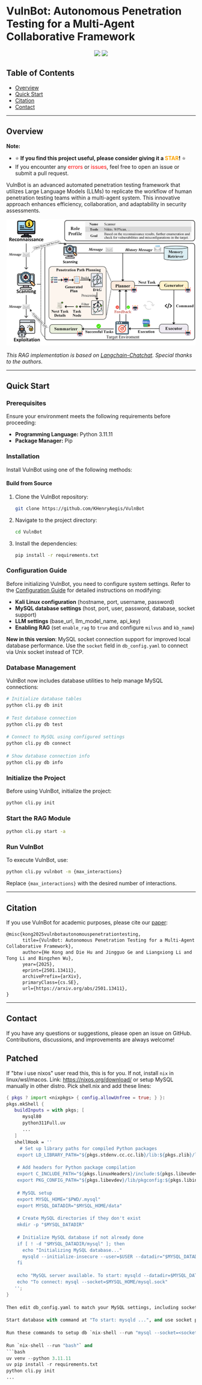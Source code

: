 # VulnBot: Autonomous Penetration Testing for a Multi-Agent Collaborative Framework

<p align="center">
  <a href=''><img src='https://img.shields.io/badge/license-MIT-000000.svg'></a> 
  <a href='https://arxiv.org/abs/2501.13411'><img src='https://img.shields.io/badge/arXiv-2501.13411-<color>.svg'></a> 
</p>

## Table of Contents

- [Overview](#overview)
- [Quick Start](#quick-start)
- [Citation](#citation)
- [Contact](#contact)

---

## Overview

**Note:**
- ⭐ **If you find this project useful, please consider giving it a <font color='orange'>STAR</font>!** ⭐
- If you encounter any <font color='red'>errors</font> or <font color='red'>issues</font>, feel free to open an issue or submit a pull request.

VulnBot is an advanced automated penetration testing framework that utilizes Large Language Models (LLMs) to replicate the workflow of human penetration testing teams within a multi-agent system. This innovative approach enhances efficiency, collaboration, and adaptability in security assessments.

![VulnBot Framework](images/model.png)

*This RAG implementation is based on [Langchain-Chatchat](https://github.com/chatchat-space/Langchain-Chatchat). Special thanks to the authors.*

---

## Quick Start

### Prerequisites

Ensure your environment meets the following requirements before proceeding:

- **Programming Language:** Python 3.11.11
- **Package Manager:** Pip

### Installation

Install VulnBot using one of the following methods:

#### Build from Source

1. Clone the VulnBot repository:

   ```sh
   git clone https://github.com/KHenryAegis/VulnBot
   ```

2. Navigate to the project directory:

   ```sh
   cd VulnBot
   ```

3. Install the dependencies:

   ```sh
   pip install -r requirements.txt
   ```

### Configuration Guide

Before initializing VulnBot, you need to configure system settings. Refer to the [Configuration Guide](Configuration%20Guide.md) for detailed instructions on modifying:

- **Kali Linux configuration** (hostname, port, username, password)
- **MySQL database settings** (host, port, user, password, database, socket support)
- **LLM settings** (base_url, llm_model_name, api_key)
- **Enabling RAG** (set `enable_rag` to `true` and configure `milvus` and `kb_name`)

**New in this version**: MySQL socket connection support for improved local database performance. Use the `socket` field in `db_config.yaml` to connect via Unix socket instead of TCP.

### Database Management

VulnBot now includes database utilities to help manage MySQL connections:

```sh
# Initialize database tables
python cli.py db init

# Test database connection
python cli.py db test

# Connect to MySQL using configured settings
python cli.py db connect

# Show database connection info
python cli.py db info
```

### Initialize the Project

Before using VulnBot, initialize the project:

```sh
python cli.py init
```

### Start the RAG Module

```sh
python cli.py start -a
```

### Run VulnBot

To execute VulnBot, use:

```sh
python cli.py vulnbot -m {max_interactions}
```

Replace `{max_interactions}` with the desired number of interactions.

---

## Citation

If you use VulnBot for academic purposes, please cite our [paper](https://arxiv.org/abs/2501.13411):

```
@misc{kong2025vulnbotautonomouspenetrationtesting,
      title={VulnBot: Autonomous Penetration Testing for a Multi-Agent Collaborative Framework}, 
      author={He Kong and Die Hu and Jingguo Ge and Liangxiong Li and Tong Li and Bingzhen Wu},
      year={2025},
      eprint={2501.13411},
      archivePrefix={arXiv},
      primaryClass={cs.SE},
      url={https://arxiv.org/abs/2501.13411}, 
}
```

---

## Contact

If you have any questions or suggestions, please open an issue on GitHub. Contributions, discussions, and improvements are always welcome!

## Patched
If "btw i use nixos" user read this, this is for you.
If not, install `nix` in linux/wsl/macos. Link: https://nixos.org/download/ or setup MySQL manually in other distro.
Pick shell.nix and add these lines:
```nix
{ pkgs ? import <nixpkgs> { config.allowUnfree = true; } }:
pkgs.mkShell {
   buildInputs = with pkgs; [
      mysql80
      python311Full.uv
      ...
   ]
   shellHook = ''
     # Set up library paths for compiled Python packages
    export LD_LIBRARY_PATH="${pkgs.stdenv.cc.cc.lib}/lib:${pkgs.zlib}/lib:${pkgs.libffi}/lib:${pkgs.openssl.out}/lib:${pkgs.glibc}/lib:$LD_LIBRARY_PATH"
    
    # Add headers for Python package compilation
    export C_INCLUDE_PATH="${pkgs.linuxHeaders}/include:${pkgs.libevdev}/include:${pkgs.libinput}/include:$C_INCLUDE_PATH"
    export PKG_CONFIG_PATH="${pkgs.libevdev}/lib/pkgconfig:${pkgs.libinput}/lib/pkgconfig:$PKG_CONFIG_PATH"
    
    # MySQL setup
    export MYSQL_HOME="$PWD/.mysql"
    export MYSQL_DATADIR="$MYSQL_HOME/data"
    
    # Create MySQL directories if they don't exist
    mkdir -p "$MYSQL_DATADIR"
    
    # Initialize MySQL database if not already done
    if [ ! -d "$MYSQL_DATADIR/mysql" ]; then
      echo "Initializing MySQL database..."
      mysqld --initialize-insecure --user=$USER --datadir="$MYSQL_DATADIR"
    fi
    
    echo "MySQL server available. To start: mysqld --datadir=$MYSQL_DATADIR --socket=$MYSQL_HOME/mysql.sock --pid-file=$MYSQL_HOME/mysql.pid"
    echo "To connect: mysql --socket=$MYSQL_HOME/mysql.sock"
   '';
}

Then edit db_config.yaml to match your MySQL settings, including socket location after `nix-shell --run "bash"`.

Start database with command at "To start: mysqld ...", and use socket path instead of username/password

Run these commands to setup db `nix-shell --run "mysql --socket=<socket-path-showed-above>/.mysql/mysql.sock -u root -e 'CREATE DATABASE IF NOT EXISTS vulnbot_db;'"`

Run `nix-shell --run "bash"` and
```bash
uv venv --python 3.11.11
uv pip install -r requirements.txt
python cli.py init
...
```